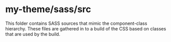 # my-theme/sass/src

This folder contains SASS sources that mimic the component-class hierarchy. These files
are gathered in to a build of the CSS based on classes that are used by the build.
